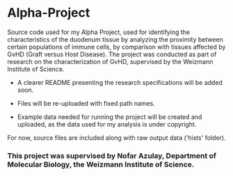 # Alpha-Project
Source code used for my Alpha Project, used for identifying the characteristics of the duodenum tissue by analyzing the proximity between certain populations of immune cells, by comparison with tissues affected by GvHD  (Graft versus Host Disease).
The project was conducted as part of research on the characterization of GvHD, supervised by the Weizmann Institute of Science.

  - A clearer README presenting the research specifications will be added soon.

  - Files will be re-uploaded with fixed path names.

  - Example data needed for running the project will be created and uploaded, as the data used for my analysis is under copyright.

For now, source files are included along with raw output data ('hists' folder).

### This project was supervised by Nofar Azulay, Department of Molecular Biology, the Weizmann Institute of Science.
